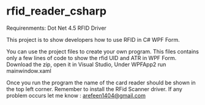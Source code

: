 # rfid_reader_csharp

Requirenments:
Dot Net 4.5
RFID Driver


This project is to show developers how to use RFID in C# WPF Form. 

You can use the project files to create your own program. This files contains only a few lines of code to show the rfid UID and ATR in WPF Form. 
Download the zip, open it in Visual Studio, Under WPFApp2 run mainwindow.xaml



Once you run the program the name of the card reader should be shown in the top left corner. Remember to install the RFid Scanner driver. If any problem occurs let me know : arefeen1404@gmail.com
